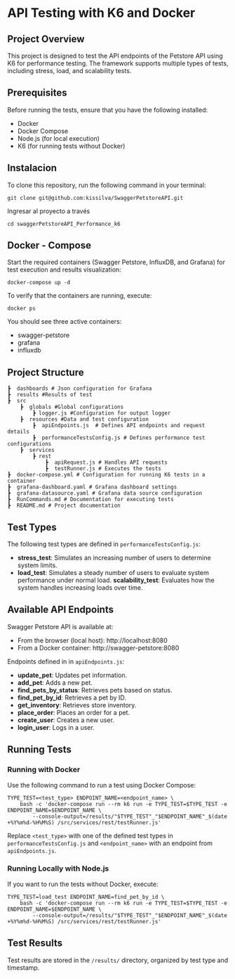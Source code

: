 # API Testing with K6 and Docker

## Project Overview
This project is designed to test the API endpoints of the Petstore API using K6 for performance testing. The framework supports multiple types of tests, including stress, load, and scalability tests.

## Prerequisites
Before running the tests, ensure that you have the following installed:
- Docker
- Docker Compose
- Node.js (for local execution)
- K6 (for running tests without Docker)

## Instalacion

To clone this repository, run the following command in your terminal:

```
git clone git@github.com:kissilva/SwaggerPetstoreAPI.git
```

Ingresar al proyecto a través

```
cd swaggerPetstoreAPI_Performance_k6
```

## Docker - Compose

Start the required containers (Swagger Petstore, InfluxDB, and Grafana) for test execution and results visualization:
```
docker-compose up -d
```

To verify that the containers are running, execute:
```
docker ps
```

You should see three active containers:

* swagger-petstore
* grafana
* influxdb

## Project Structure
```
┣  dashboards # Json configuration for Grafana
┣  results #Results of test
┣  src
    ┣  globals #Global configurations
        ┣ logger.js #Configuration for output logger
    ┣  resources #Data and test configuration
        ┣  apiEndpoints.js  # Defines API endpoints and request details
        ┣  performanceTestsConfig.js # Defines performance test configurations
    ┣  services
        ┣ rest
            ┣  apiRequest.js # Handles API requests
            ┣  testRunner.js # Executes the tests
┣  docker-compose.yml # Configuration for running K6 tests in a container
┣  grafana-dashboard.yaml # Grafana dashboard settings
┣  grafana-datasource.yaml # Grafana data source configuration
┣  RunCommands.md # Documentation for executing tests
┣  README.md # Project documentation
```
## Test Types
The following test types are defined in `performanceTestsConfig.js`:
- **stress_test**: Simulates an increasing number of users to determine system limits.
- **load_test**: Simulates a steady number of users to evaluate system performance under normal load.
 **scalability_test**: Evaluates how the system handles increasing loads over time.

## Available API Endpoints
Swagger Petstore API is available at:

* From the browser (local host): http://localhost:8080
* From a Docker container: http://swagger-petstore:8080

Endpoints defined in  in `apiEndpoints.js`:
- **update_pet**: Updates pet information.
- **add_pet**: Adds a new pet.
- **find_pets_by_status**: Retrieves pets based on status.
- **find_pet_by_id**: Retrieves a pet by ID.
- **get_inventory**: Retrieves store inventory.
- **place_order**: Places an order for a pet.
- **create_user**: Creates a new user.
- **login_user**: Logs in a user.

## Running Tests
### Running with Docker
Use the following command to run a test using Docker Compose:
```
TYPE_TEST=<test_type> ENDPOINT_NAME=<endpoint_name> \
    bash -c 'docker-compose run --rm k6 run -e TYPE_TEST=$TYPE_TEST -e ENDPOINT_NAME=$ENDPOINT_NAME \
        --console-output=/results/"$TYPE_TEST"_"$ENDPOINT_NAME"_$(date +%Y%m%d-%H%M%S) /src/services/rest/testRunner.js'
```
Replace `<test_type>` with one of the defined test types in `performanceTestsConfig.js` and `<endpoint_name>` with an endpoint from `apiEndpoints.js`.

### Running Locally with Node.js
If you want to run the tests without Docker, execute:
```
TYPE_TEST=load_test ENDPOINT_NAME=find_pet_by_id \
    bash -c 'docker-compose run --rm k6 run -e TYPE_TEST=$TYPE_TEST -e ENDPOINT_NAME=$ENDPOINT_NAME \
        --console-output=/results/"$TYPE_TEST"_"$ENDPOINT_NAME"_$(date +%Y%m%d-%H%M%S) /src/services/rest/testRunner.js'
```

## Test Results
Test results are stored in the `/results/` directory, organized by test type and timestamp.

